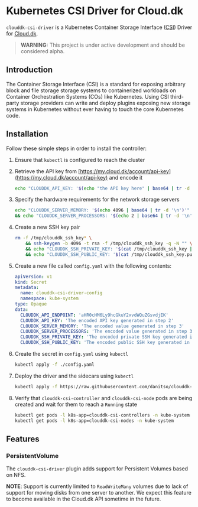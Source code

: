 # Kubernetes CSI Driver for Cloud.dk

`clouddk-csi-driver` is a Kubernetes Container Storage Interface ([CSI](https://kubernetes-csi.github.io/docs/)) Driver for [Cloud.dk](https://cloud.dk).

> **WARNING:** This project is under active development and should be considered alpha.

## Introduction

The Container Storage Interface (CSI) is a standard for exposing arbitrary block and file storage storage systems to containerized workloads on Container Orchestration Systems (COs) like Kubernetes. Using CSI third-party storage providers can write and deploy plugins exposing new storage systems in Kubernetes without ever having to touch the core Kubernetes code.

## Installation

Follow these simple steps in order to install the controller:

1. Ensure that `kubectl` is configured to reach the cluster

1. Retrieve the API key from [https://my.cloud.dk/account/api-key](https://my.cloud.dk/account/api-key) and encode it

    ```bash
    echo "CLOUDDK_API_KEY: '$(echo "the API key here" | base64 | tr -d '\n')'"
    ```

1. Specify the hardware requirements for the network storage servers

    ```bash
    echo "CLOUDDK_SERVER_MEMORY: '$(echo 4096 | base64 | tr -d '\n')'" \
    && echo "CLOUDDK_SERVER_PROCESSORS: '$(echo 2 | base64 | tr -d '\n')'"
    ```

1. Create a new SSH key pair

    ```bash
    rm -f /tmp/clouddk_ssh_key* \
        && ssh-keygen -b 4096 -t rsa -f /tmp/clouddk_ssh_key -q -N "" \
        && echo "CLOUDDK_SSH_PRIVATE_KEY: '$(cat /tmp/clouddk_ssh_key | base64 | tr -d '\n' | base64 | tr -d '\n')'" \
        && echo "CLOUDDK_SSH_PUBLIC_KEY: '$(cat /tmp/clouddk_ssh_key.pub | base64 | tr -d '\n' | base64 | tr -d '\n')'"
    ```

1. Create a new file called `config.yaml` with the following contents:

    ```yaml
    apiVersion: v1
    kind: Secret
    metadata:
      name: clouddk-csi-driver-config
      namespace: kube-system
    type: Opaque
    data:
      CLOUDDK_API_ENDPOINT: 'aHR0cHM6Ly9hcGkuY2xvdWQuZGsvdjEK'
      CLOUDDK_API_KEY: 'The encoded API key generated in step 2'
      CLOUDDK_SERVER_MEMORY: 'The encoded value generated in step 3'
      CLOUDDK_SERVER_PROCESSORS: 'The encoded value generated in step 3'
      CLOUDDK_SSH_PRIVATE_KEY: 'The encoded private SSH key generated in step 4'
      CLOUDDK_SSH_PUBLIC_KEY: 'The encoded public SSH key generated in step 4'
    ```

1. Create the secret in `config.yaml` using `kubectl`

    ```bash
    kubectl apply -f ./config.yaml
    ```

1. Deploy the driver and the sidecars using `kubectl`

    ```bash
    kubectl apply -f https://raw.githubusercontent.com/danitso/clouddk-csi-driver/master/deployment.yaml
    ```

1. Verify that `clouddk-csi-controller` and `clouddk-csi-node` pods are being created and wait for them to reach a `Running` state

    ```bash
    kubectl get pods -l k8s-app=clouddk-csi-controllers -n kube-system
    kubectl get pods -l k8s-app=clouddk-csi-nodes -n kube-system
    ```

## Features

### PersistentVolume

The `clouddk-csi-driver` plugin adds support for Persistent Volumes based on NFS.

**NOTE**: Support is currently limited to `ReadWriteMany` volumes due to lack of support for moving disks from one server to another. We expect this feature to become available in the Cloud.dk API sometime in the future.
